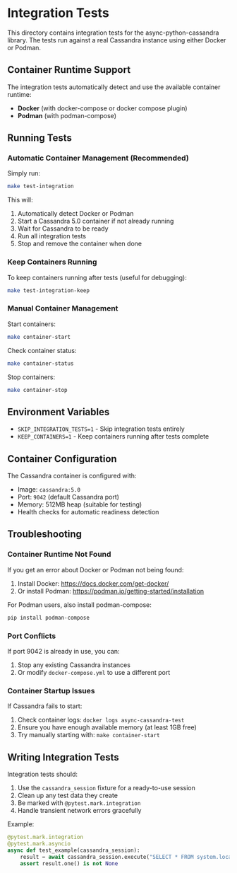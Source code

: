# Integration Tests

This directory contains integration tests for the async-python-cassandra library. The tests run against a real Cassandra instance using either Docker or Podman.

## Container Runtime Support

The integration tests automatically detect and use the available container runtime:
- **Docker** (with docker-compose or docker compose plugin)
- **Podman** (with podman-compose)

## Running Tests

### Automatic Container Management (Recommended)

Simply run:
```bash
make test-integration
```

This will:
1. Automatically detect Docker or Podman
2. Start a Cassandra 5.0 container if not already running
3. Wait for Cassandra to be ready
4. Run all integration tests
5. Stop and remove the container when done

### Keep Containers Running

To keep containers running after tests (useful for debugging):
```bash
make test-integration-keep
```

### Manual Container Management

Start containers:
```bash
make container-start
```

Check container status:
```bash
make container-status
```

Stop containers:
```bash
make container-stop
```

## Environment Variables

- `SKIP_INTEGRATION_TESTS=1` - Skip integration tests entirely
- `KEEP_CONTAINERS=1` - Keep containers running after tests complete

## Container Configuration

The Cassandra container is configured with:
- Image: `cassandra:5.0`
- Port: `9042` (default Cassandra port)
- Memory: 512MB heap (suitable for testing)
- Health checks for automatic readiness detection

## Troubleshooting

### Container Runtime Not Found

If you get an error about Docker or Podman not being found:

1. Install Docker: https://docs.docker.com/get-docker/
2. Or install Podman: https://podman.io/getting-started/installation

For Podman users, also install podman-compose:
```bash
pip install podman-compose
```

### Port Conflicts

If port 9042 is already in use, you can:
1. Stop any existing Cassandra instances
2. Or modify `docker-compose.yml` to use a different port

### Container Startup Issues

If Cassandra fails to start:
1. Check container logs: `docker logs async-cassandra-test`
2. Ensure you have enough available memory (at least 1GB free)
3. Try manually starting with: `make container-start`

## Writing Integration Tests

Integration tests should:
1. Use the `cassandra_session` fixture for a ready-to-use session
2. Clean up any test data they create
3. Be marked with `@pytest.mark.integration`
4. Handle transient network errors gracefully

Example:
```python
@pytest.mark.integration
@pytest.mark.asyncio
async def test_example(cassandra_session):
    result = await cassandra_session.execute("SELECT * FROM system.local")
    assert result.one() is not None
```